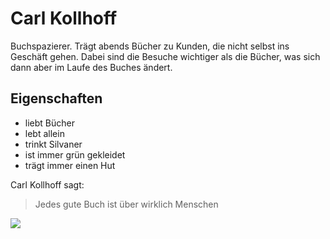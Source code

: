 # Carl Kollhoff

Buchspazierer. Trägt abends Bücher zu Kunden, die nicht selbst ins Geschäft gehen. Dabei sind die Besuche wichtiger als die Bücher, was sich dann aber im Laufe des Buches ändert.

## Eigenschaften

* liebt Bücher
* lebt allein
* trinkt Silvaner
* ist immer grün gekleidet
* trägt immer einen Hut

Carl Kollhoff sagt:
> Jedes gute Buch ist über wirklich Menschen

<img src=https://www.piper.de/uploads/_processed_/a/0/csm_produkt-10005695_8fa3131475.jpg/>